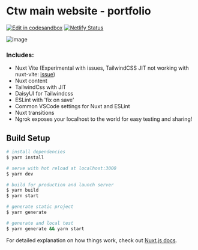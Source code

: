 # Ctw main website - portfolio
[![Edit in codesandbox ](https://codesandbox.io/static/img/play-codesandbox.svg)](https://codesandbox.io/s/github/ctwhome/portfolio)
[![Netlify Status](https://api.netlify.com/api/v1/badges/107e069e-a07b-45a3-95a1-ce83da00df5b/deploy-status)](https://app.netlify.com/sites/ctw/deploys)


![image](https://user-images.githubusercontent.com/4195550/86518076-a852e780-be2e-11ea-88c3-667c6587cbc4.png)

### Includes:

*   Nuxt Vite (Experimental with issues, TailwindCSS JIT not working with nuxt-vite: [issue](https://github.com/nuxt/vite/issues/159))
*   Nuxt content
*   TailwindCss with JIT
*   DaisyUI for Tailwindcss
*   ESLint with 'fix on save'
*   Common VSCode settings for Nuxt and ESLint
*   Nuxt transitions
*   Ngrok exposes your localhost to the world for easy testing and sharing!
 
## Build Setup

```bash
# install dependencies
$ yarn install

# serve with hot reload at localhost:3000
$ yarn dev

# build for production and launch server
$ yarn build
$ yarn start

# generate static project
$ yarn generate

# generate and local test
$ yarn generate && yarn start
```

For detailed explanation on how things work, check out [Nuxt.js docs](https://nuxtjs.org).

